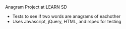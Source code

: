Anagram Project at LEARN SD
- Tests to see if two words are anagrams of eachother
- Uses Javascript, jQuery, HTML, and rspec for testing
